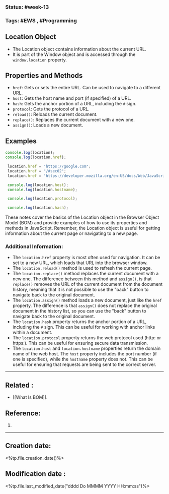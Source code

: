 
### Status: #week-13

### Tags: #EWS  , #Programming 


## Location Object

- The Location object contains information about the current URL.
- It is part of the Window object and is accessed through the `window.location` property.

## Properties and Methods

- `href`: Gets or sets the entire URL. Can be used to navigate to a different URL.
- `host`: Gets the host name and port (if specified) of a URL.
- `hash`: Gets the anchor portion of a URL, including the `#` sign.
- `protocol`: Gets the protocol of a URL.
- `reload()`: Reloads the current document.
- `replace()`: Replaces the current document with a new one.
- `assign()`: Loads a new document.

## Examples

```javascript
console.log(location);
console.log(location.href);

 location.href = "https://google.com";
 location.href = "/#sec02";
 location.href = "https://developer.mozilla.org/en-US/docs/Web/JavaScript#reference";

 console.log(location.host);
 console.log(location.hostname);

 console.log(location.protocol);

 console.log(location.hash);
````

These notes cover the basics of the Location object in the Browser Object Model (BOM) and provide examples of how to use its properties and methods in JavaScript. Remember, the Location object is useful for getting information about the current page or navigating to a new page.


### Additional Information:

- The `location.href` property is most often used for navigation. It can be set to a new URL, which loads that URL into the browser window.
- The `location.reload()` method is used to refresh the current page.
- The `location.replace()` method replaces the current document with a new one. The difference between this method and `assign()`, is that `replace()` removes the URL of the current document from the document history, meaning that it is not possible to use the "back" button to navigate back to the original document.
- The `location.assign()` method loads a new document, just like the `href` property. The difference is that `assign()` does not replace the original document in the history list, so you can use the "back" button to navigate back to the original document.
- The `location.hash` property returns the anchor portion of a URL, including the `#` sign. This can be useful for working with anchor links within a document.
- The `location.protocol` property returns the web protocol used (http: or https:). This can be useful for ensuring secure data transmission.
- The `location.host` and `location.hostname` properties return the domain name of the web host. The `host` property includes the port number (if one is specified), while the `hostname` property does not. This can be useful for ensuring that requests are being sent to the correct server. 


______________________________________________________________________


## Related : 

- [[What Is BOM]].

## Reference: 

1.  


---

  ## Creation date: 
  
  <%tp.file.creation_date()%> 
  
  
   ## Modification date :
   
   <%tp.file.last_modified_date("dddd Do MMMM YYYY HH:mm:ss")%>